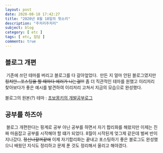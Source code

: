 ```yaml
---
layout: post
date: 2020-08-18 17:42:27
title: "2020년 8월 18일의 헛소리"
description: "주저리주저리"
subject: blog
category: [ etc ]
tags: [ etc, 잡담 ]
comments: true
---
```


## 블로그 개편

&nbsp;기존에 쓰던 테마를 버리고 블로그를 다 갈아엎었다.
&nbsp;만든 지 얼마 안된 블로그였지만 ~~킹치만...포스팅을 할 때마다 에러가 나는걸!!!~~ 좀 더 직관적인 테마를 원했고 이리저리 찾아보다가 좋은 예시를 발견하여 이리저리 고쳐서 지금의 모습으로 완성했다.

블로그의 원본(?) 테마 : [초보몽키의 개발공부로그](https://wayhome25.github.io)


## 공부를 하즈아

&nbsp;블로그 개편한다는 핑계로 공부 아닌 공부를 하면서 자기 합리화를 해왔지만 이제는 진짜 마음잡고 공부를 시작해야 할 떄가 되었다. 8월이 시작된게 엊그제 같은데 벌써 반이 지나갔다. ~~정신나갈꺼같애~~
이제 자기합리화는 끝내고 포스팅하기 좋은 블로그도 완성했으니 배웠던 지식도 정리하고 문제 푼 것도 정리해서 올리고 해야겠다.
